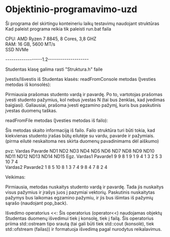 # Objektinio-programavimo-uzd

Ši programa del skirtingu konteineriu laikų testavimų naudojant struktūras
Kad paleist programa reikia tik paleisti run.bat faila


CPU: AMD Ryzen 7 8845, 8 Cores, 3,8 GHZ<br>
RAM: 16 GB, 5600 MT/s<br>
SSD NVMe <br>

------------------1.2--------------------<br>

Studentas klasę galima rasti "Struktura.h" faile

Įvestis/Išvestis iš Studentas klasės: readFromConsole metodas (Įvesties metodas iš konsolės):

Pirmiausia prašomas studento vardą ir pavardę. Po to, vartotojas prašomas įvesti studento pažymius, kol nebus įvestas N (tai bus ženklas, kad įvedimas baigiasi). Galiausiai, prašoma įvesti egzamino pažymį, kuris bus paskutinis įvestas duomenų taškas.

readFromFile metodas (Įvesties metodas iš failo):

Šis metodas skaito informaciją iš failo. Failo struktūra turi būti tokia, kad kiekvienas studento įrašas būtų eilutėje su vardu, pavarde ir pažymiais.
(pirma eilutė neskaitoma nes skirta duomenų pavadinimams dėl aiškumo)

pvz:
Vardas         Pavarde        ND1    ND2    ND3    ND4    ND5    ND6    ND7    ND8    ND9    ND10   ND11   ND12   ND13   ND14   ND15   Egz.
Vardas1        Pavarde1       9      9      8      1      9      1      9      4      1      3      2      5      3      10     7      4      
Vardas2        Pavarde2       1      8      5      10     8      1      3      7      4      9      8      4      7      8      2      4 

Veikimas:

Pirmiausia, metodas nuskaitys studento vardą ir pavardę. Tada jis nuskaitys visus pažymius ir įrašys juos į pazymiai vektorių. Paskutinis nuskaitytas pažymys bus laikomas egzamino pažymiu, ir jis bus išimtas iš pažymių sąrašo (naudojant pop_back).

Išvedimo operatorius <<: Šis operatorius (operator<<) naudojamas objektų Studentas duomenų išvedimui tiek į konsolę, tiek į failą. Šis operatorius priima std::ostream tipo srautą (tai gali būti tiek std::cout (konsolė), tiek std::ofstream (failas)) ir formatuoja išvedimą pagal nurodytus reikalavimus.